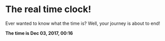 # The real time clock!

Ever wanted to know what the time is? Well, your journey is about to end!

**The time is Dec 03, 2017, 00:16**